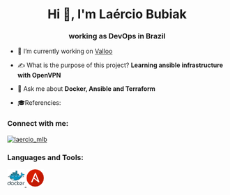 <h1 align="center">Hi 👋, I'm Laércio Bubiak</h1>
<h3 align="center">working as DevOps in Brazil</h3>

- 🔭 I’m currently working on [Valloo](https://www.valloo.com.br/)

- ✍️ What is the purpose of this project? **Learning ansible infrastructure with OpenVPN**

- 💬 Ask me about **Docker, Ansible and Terraform**

- 🎓Referencies:

<h3 align="left">Connect with me:</h3>
<p align="left">
<a href="https://instagram.com/laercio_mlb" target="blank"><img align="center" src="https://raw.githubusercontent.com/rahuldkjain/github-profile-readme-generator/master/src/images/icons/Social/instagram.svg" alt="laercio_mlb" height="30" width="40" /></a>
</p>

<h3 align="left">Languages and Tools:</h3>
<p align="left"> <a href="https://www.docker.com/" target="_blank" rel="noreferrer"> <img src="https://raw.githubusercontent.com/devicons/devicon/master/icons/docker/docker-original-wordmark.svg" alt="docker" width="40" height="40"/> </a> <a href="https://www.ansible.com/" target="_blank" rel="noreferrer"> <img src="https://github.com/ansible/logos/blob/main/vscode-ansible-logo/vscode-ansible.png" alt="ansible" width="40" height="40"/> </a> </p>